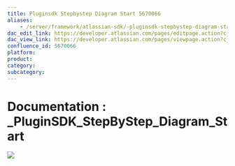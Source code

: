 ```yaml
---
title: Pluginsdk Stepbystep Diagram Start 5670066
aliases:
    - /server/framework/atlassian-sdk/-pluginsdk-stepbystep-diagram-start-5670066.html
dac_edit_link: https://developer.atlassian.com/pages/editpage.action?cjm=wozere&pageId=5670066
dac_view_link: https://developer.atlassian.com/pages/viewpage.action?cjm=wozere&pageId=5670066
confluence_id: 5670066
platform:
product:
category:
subcategory:
---
```

# Documentation : \_PluginSDK\_StepByStep\_Diagram\_Start

<img src="/server/framework/atlassian-sdk/images/5865615.png" class="gliffy-macro-image" />


















































































































































































































































































































